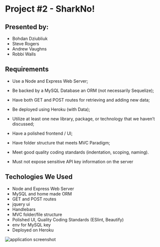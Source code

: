 # Project #2 - SharkNo!

## Presented by:<br>
- Bohdan Dziubliuk
- Steve Rogers
- Andrew Vaughns
- Robbi Walls

## Requirements

* Use a Node and Express Web Server;

* Be backed by a MySQL Database an ORM (not necessarily Sequelize);

* Have both GET and POST routes for retrieving and adding new data;

* Be deployed using Heroku (with Data);

* Utilize at least one new library, package, or technology that we haven’t discussed;

* Have a polished frontend / UI;

* Have folder structure that meets MVC Paradigm;

* Meet good quality coding standards (indentation, scoping, naming).

* Must not expose sensitive API key information on the server

## Techologies We Used

* Node and Express Web Server
* MySQL and home made ORM
* GET and POST routes
* jquery ui
* Handlebars
* MVC folder/file structure
* Polished UI, Quality Coding Standards (ESlint, Beautify)
* env for MySQL key
* Deployed on Heroku

<img scr="/public/img/shark_screen1.jpg" alt="application screenshot">
